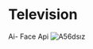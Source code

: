 # Television
Ai- Face Api 
![A56dsız](https://user-images.githubusercontent.com/61662546/83200587-542c5780-a14c-11ea-897f-1126c6427298.png)
